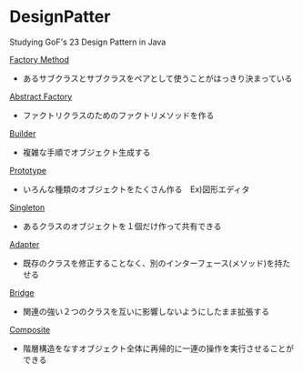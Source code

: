# DesignPatter
Studying GoF's 23 Design Pattern in Java
 
[Factory Method](/FactoryMethod)
* あるサブクラスとサブクラスをペアとして使うことがはっきり決まっている

[Abstract Factory](/AbstractFactory)
* ファクトリクラスのためのファクトリメソッドを作る

[Builder](/Builder)
* 複雑な手順でオブジェクト生成する

[Prototype](/Prototype)
* いろんな種類のオブジェクトをたくさん作る　Ex)図形エディタ

[Singleton](/Singleton)
* あるクラスのオブジェクトを１個だけ作って共有できる

[Adapter](/Adapter)
* 既存のクラスを修正することなく、別のインターフェース(メソッド)を持たせる

[Bridge](/Bridge)
* 関連の強い２つのクラスを互いに影響しないようにしたまま拡張する

[Composite](/Composite)
* 階層構造をなすオブジェクト全体に再帰的に一連の操作を実行させることができる
